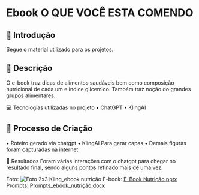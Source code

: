 # Ebook O QUE VOCÊ ESTA COMENDO

## 🚀 Introdução

Segue o material utilizado para os projetos.

## 📒 Descrição
O e-book traz dicas de alimentos saudáveis bem como composição nutricional de cada um e indice glicemico. Também traz noção do grandes grupos alimentares.

💻 Tecnologias utilizadas no projeto
•	ChatGPT
•	KlingAI

## 🧐 Processo de Criação
•	Roteiro gerado via chatgpt
•	KlingAI Para gerar capas
•	Demais figuras foram capturadas na internet

🚀 Resultados
Foram várias interações com o chatgpt para chegar no resultado final, sendo alguns pontos refinado mais de uma vez.

Foto: ![Foto 2x3 Kling_ebook nutrição](https://github.com/user-attachments/assets/9d0d178d-479a-436c-8bb5-635be006fa29)
E-book: [E-Book Nutrição.pptx](https://github.com/user-attachments/files/18450816/E-Book.Nutricao.pptx)
Prompts: [Prompts_ebook_nutrição.docx](https://github.com/user-attachments/files/18450868/Prompts_ebook_nutricao.docx)
